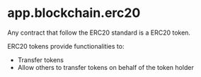 # app.blockchain.erc20

Any contract that follow the ERC20 standard is a ERC20 token.

ERC20 tokens provide functionalities to:

- Transfer tokens
- Allow others to transfer tokens on behalf of the token holder
